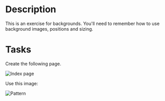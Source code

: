 # Description

This is an exercise for backgrounds. You'll need to remember how to use background images, positions and sizing.

# Tasks

Create the following page.

![Index page](https://github.com/noreading/dci-fbw5/raw/master/exercises/008-background/images/index.png)

Use this image:

![Pattern](https://github.com/noreading/dci-fbw5/raw/master/exercises/008-background/images/squareweave.jpg)